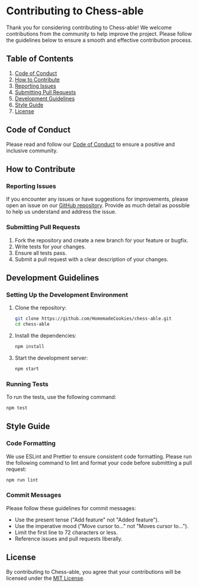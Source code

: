 # Contributing to Chess-able

Thank you for considering contributing to Chess-able! We welcome contributions from the community to help improve the project. Please follow the guidelines below to ensure a smooth and effective contribution process.

## Table of Contents

1. [Code of Conduct](#code-of-conduct)
2. [How to Contribute](#how-to-contribute)
3. [Reporting Issues](#reporting-issues)
4. [Submitting Pull Requests](#submitting-pull-requests)
5. [Development Guidelines](#development-guidelines)
6. [Style Guide](#style-guide)
7. [License](#license)

## Code of Conduct

Please read and follow our [Code of Conduct](CODE_OF_CONDUCT.md) to ensure a positive and inclusive community.

## How to Contribute

### Reporting Issues

If you encounter any issues or have suggestions for improvements, please open an issue on our [GitHub repository](https://github.com/HomemadeCookies/chess-able/issues). Provide as much detail as possible to help us understand and address the issue.

### Submitting Pull Requests

1. Fork the repository and create a new branch for your feature or bugfix.
2. Write tests for your changes.
3. Ensure all tests pass.
4. Submit a pull request with a clear description of your changes.

## Development Guidelines

### Setting Up the Development Environment

1. Clone the repository:
   ```sh
   git clone https://github.com/HomemadeCookies/chess-able.git
   cd chess-able
   ```
2. Install the dependencies:
   ```sh
   npm install
   ```
3. Start the development server:
   ```sh
   npm start
   ```

### Running Tests

To run the tests, use the following command:
```sh
npm test
```

## Style Guide

### Code Formatting

We use ESLint and Prettier to ensure consistent code formatting. Please run the following command to lint and format your code before submitting a pull request:
```sh
npm run lint
```

### Commit Messages

Please follow these guidelines for commit messages:

- Use the present tense ("Add feature" not "Added feature").
- Use the imperative mood ("Move cursor to..." not "Moves cursor to...").
- Limit the first line to 72 characters or less.
- Reference issues and pull requests liberally.

## License

By contributing to Chess-able, you agree that your contributions will be licensed under the [MIT License](LICENSE).
